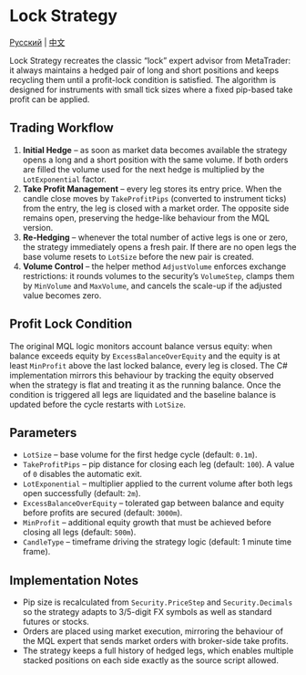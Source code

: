 # Lock Strategy
[Русский](README_ru.md) | [中文](README_cn.md)

Lock Strategy recreates the classic “lock” expert advisor from MetaTrader: it always maintains a hedged pair of long and short positions and keeps recycling them until a profit-lock condition is satisfied. The algorithm is designed for instruments with small tick sizes where a fixed pip-based take profit can be applied.

## Trading Workflow

1. **Initial Hedge** – as soon as market data becomes available the strategy opens a long and a short position with the same volume. If both orders are filled the volume used for the next hedge is multiplied by the `LotExponential` factor.
2. **Take Profit Management** – every leg stores its entry price. When the candle close moves by `TakeProfitPips` (converted to instrument ticks) from the entry, the leg is closed with a market order. The opposite side remains open, preserving the hedge-like behaviour from the MQL version.
3. **Re-Hedging** – whenever the total number of active legs is one or zero, the strategy immediately opens a fresh pair. If there are no open legs the base volume resets to `LotSize` before the new pair is created.
4. **Volume Control** – the helper method `AdjustVolume` enforces exchange restrictions: it rounds volumes to the security’s `VolumeStep`, clamps them by `MinVolume` and `MaxVolume`, and cancels the scale-up if the adjusted value becomes zero.

## Profit Lock Condition

The original MQL logic monitors account balance versus equity: when balance exceeds equity by `ExcessBalanceOverEquity` and the equity is at least `MinProfit` above the last locked balance, every leg is closed. The C# implementation mirrors this behaviour by tracking the equity observed when the strategy is flat and treating it as the running balance. Once the condition is triggered all legs are liquidated and the baseline balance is updated before the cycle restarts with `LotSize`.

## Parameters

- `LotSize` – base volume for the first hedge cycle (default: `0.1m`).
- `TakeProfitPips` – pip distance for closing each leg (default: `100`). A value of `0` disables the automatic exit.
- `LotExponential` – multiplier applied to the current volume after both legs open successfully (default: `2m`).
- `ExcessBalanceOverEquity` – tolerated gap between balance and equity before profits are secured (default: `3000m`).
- `MinProfit` – additional equity growth that must be achieved before closing all legs (default: `500m`).
- `CandleType` – timeframe driving the strategy logic (default: 1 minute time frame).

## Implementation Notes

- Pip size is recalculated from `Security.PriceStep` and `Security.Decimals` so the strategy adapts to 3/5-digit FX symbols as well as standard futures or stocks.
- Orders are placed using market execution, mirroring the behaviour of the MQL expert that sends market orders with broker-side take profits.
- The strategy keeps a full history of hedged legs, which enables multiple stacked positions on each side exactly as the source script allowed.
